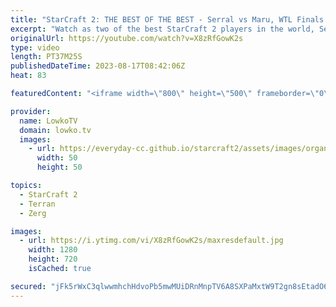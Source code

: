 ```yaml
---
title: "StarCraft 2: THE BEST OF THE BEST - Serral vs Maru, WTL Finals! (Best-of-3)"
excerpt: "Watch as two of the best StarCraft 2 players in the world, Serral and Maru, face off in a best-of-3 series that will keep you on the edge of your seat. Who will emerge victorious in this epic showdown from the WTL? Find out in this video! Support my work: https://patreon.com/lowkotv Lowko Merch: https://lowko.shop"
originalUrl: https://youtube.com/watch?v=X8zRfGowK2s
type: video
length: PT37M25S
publishedDateTime: 2023-08-17T08:42:06Z
heat: 83

featuredContent: "<iframe width=\"800\" height=\"500\" frameborder=\"0\" src=\"https://www.youtube.com/embed/X8zRfGowK2s\" allow=\"accelerometer; autoplay; encrypted-media; gyroscope; picture-in-picture\" allowfullscreen></iframe>"

provider:
  name: LowkoTV
  domain: lowko.tv
  images:
    - url: https://everyday-cc.github.io/starcraft2/assets/images/organizations/lowko.tv-50x50.jpg
      width: 50
      height: 50

topics:
  - StarCraft 2
  - Terran
  - Zerg

images:
  - url: https://i.ytimg.com/vi/X8zRfGowK2s/maxresdefault.jpg
    width: 1280
    height: 720
    isCached: true

secured: "jFk5rWxC3qlwwmhchHdvoPb5mwMUiDRnMnpTV6A8SXPaMxtW9T2gn8sEtadO6XzCW79+xhbatknT6EOEVOG9exK9sv4nJNfE1EXROK5pIu/qf+9MuXtZ6AYQNiG9PBP9lFZGVB/G9F1v4H48nmlD3EqY2O4EuAsTJwrpmD53XL730OswYqJfKNf2fVxPTi+uJgwTg9JS9RBz9qAvX9rGgUrePS/HwQmsOhHdors9RRAnYDBfRQJ98603mX7oSBYh+kWqEi8iuPDahbFJsn5sVt2AsRAJJM/iJ6RFuI5fmm3EKFa4qiDqsrnNCAvKOzShNnTYVj4Spllp0nrvtaIktXWZdnHNw+Siht1Unrbho64FpWC+qp0eD8tPYIOcPYdX6mMU2aqTIyTIdASAKld4DE+Drh4tvoCh/Bc82PboFRV6gVmr/sX/SMr6Kw8d2ppv;7UdgLIUopSTr65gaeOu1nQ=="
---
```


